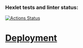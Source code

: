 ### Hexlet tests and linter status:
[![Actions Status](https://github.com/alexkwyk/frontend-project-12/workflows/hexlet-check/badge.svg)](https://github.com/alexkwyk/frontend-project-12/actions)

# [Deployment](https://frontend-project-12-production-0e35.up.railway.app/)
